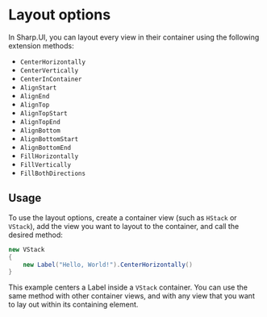 # Layout options

In Sharp.UI, you can layout every view in their container using the following extension methods:

- `CenterHorizontally`
- `CenterVertically`
- `CenterInContainer`
- `AlignStart`
- `AlignEnd`
- `AlignTop`
- `AlignTopStart`
- `AlignTopEnd`
- `AlignBottom`
- `AlignBottomStart`
- `AlignBottomEnd`
- `FillHorizontally`
- `FillVertically`
- `FillBothDirections`

## Usage

To use the layout options, create a container view (such as `HStack` or `VStack`), add the view you want to layout to the container, and call the desired method:

```cs
new VStack
{
    new Label("Hello, World!").CenterHorizontally()
}
```

This example centers a Label inside a `VStack` container. You can use the same method with other container views, and with any view that you want to lay out within its containing element.